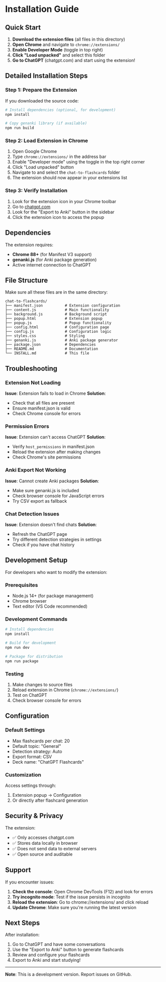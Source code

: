 # Installation Guide

## Quick Start

1. **Download the extension files** (all files in this directory)
2. **Open Chrome** and navigate to `chrome://extensions/`
3. **Enable Developer Mode** (toggle in top right)
4. **Click "Load unpacked"** and select this folder
5. **Go to ChatGPT** (chatgpt.com) and start using the extension!

## Detailed Installation Steps

### Step 1: Prepare the Extension

If you downloaded the source code:
```bash
# Install dependencies (optional, for development)
npm install

# Copy genanki library (if available)
npm run build
```

### Step 2: Load Extension in Chrome

1. Open Google Chrome
2. Type `chrome://extensions/` in the address bar
3. Enable "Developer mode" using the toggle in the top right corner
4. Click "Load unpacked" button
5. Navigate to and select the `chat-to-flashcards` folder
6. The extension should now appear in your extensions list

### Step 3: Verify Installation

1. Look for the extension icon in your Chrome toolbar
2. Go to [chatgpt.com](https://chatgpt.com)
3. Look for the "Export to Anki" button in the sidebar
4. Click the extension icon to access the popup

## Dependencies

The extension requires:
- **Chrome 88+** (for Manifest V3 support)
- **genanki.js** (for Anki package generation)
- Active internet connection to ChatGPT

## File Structure

Make sure all these files are in the same directory:
```
chat-to-flashcards/
├── manifest.json          # Extension configuration
├── content.js             # Main functionality
├── background.js          # Background script
├── popup.html             # Extension popup
├── popup.js               # Popup functionality
├── config.html            # Configuration page
├── config.js              # Configuration logic
├── styles.css             # Styling
├── genanki.js             # Anki package generator
├── package.json           # Dependencies
├── README.md              # Documentation
└── INSTALL.md             # This file
```

## Troubleshooting

### Extension Not Loading

**Issue**: Extension fails to load in Chrome
**Solution**: 
- Check that all files are present
- Ensure manifest.json is valid
- Check Chrome console for errors

### Permission Errors

**Issue**: Extension can't access ChatGPT
**Solution**:
- Verify `host_permissions` in manifest.json
- Reload the extension after making changes
- Check Chrome's site permissions

### Anki Export Not Working

**Issue**: Cannot create Anki packages
**Solution**:
- Make sure genanki.js is included
- Check browser console for JavaScript errors
- Try CSV export as fallback

### Chat Detection Issues

**Issue**: Extension doesn't find chats
**Solution**:
- Refresh the ChatGPT page
- Try different detection strategies in settings
- Check if you have chat history

## Development Setup

For developers who want to modify the extension:

### Prerequisites
- Node.js 14+ (for package management)
- Chrome browser
- Text editor (VS Code recommended)

### Development Commands
```bash
# Install dependencies
npm install

# Build for development
npm run dev

# Package for distribution
npm run package
```

### Testing
1. Make changes to source files
2. Reload extension in Chrome (`chrome://extensions/`)
3. Test on ChatGPT
4. Check browser console for errors

## Configuration

### Default Settings
- Max flashcards per chat: 20
- Default topic: "General"
- Detection strategy: Auto
- Export format: CSV
- Deck name: "ChatGPT Flashcards"

### Customization
Access settings through:
1. Extension popup → Configuration
2. Or directly after flashcard generation

## Security & Privacy

The extension:
- ✅ Only accesses chatgpt.com
- ✅ Stores data locally in browser
- ✅ Does not send data to external servers
- ✅ Open source and auditable

## Support

If you encounter issues:

1. **Check the console**: Open Chrome DevTools (F12) and look for errors
2. **Try incognito mode**: Test if the issue persists in incognito
3. **Reload the extension**: Go to chrome://extensions/ and click reload
4. **Update Chrome**: Make sure you're running the latest version

## Next Steps

After installation:
1. Go to ChatGPT and have some conversations
2. Use the "Export to Anki" button to generate flashcards
3. Review and configure your flashcards
4. Export to Anki and start studying!

---

**Note**: This is a development version. Report issues on GitHub.
